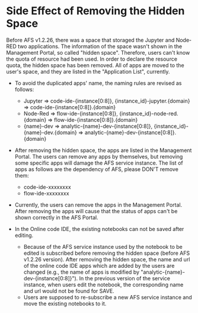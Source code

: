 # Side Effect of Removing the Hidden Space

Before AFS v1.2.26, there was a space that storaged the Jupyter and Node-RED two applications. The information of the space wasn't shown in the Management Portal, so called "hidden space". Therefore, users can't know the quota of resource had been used. In order to declare the resource quota, the hidden space has been removed. All of apps are moved to the user's space, and they are listed in the "Application List", currently.

* To avoid the duplicated apps' name, the naming rules are revised as follows:
    - Jupyter => code-ide-{instance[0:8]}, {instance_id}-jupyter.{domain} => code-ide-{instance[0:8]}.{domain}
    - Node-Red => flow-ide-{instance[0:8]}, {instance_id}-node-red.{domain} => flow-ide-{instance[0:8]}.{domain}
    - {name}-dev => analytic-{name}-dev-{instance[0:8]}, {instance_id}-{name}-dev.{domain} => analytic-{name}-dev-{instance[0:8]}.{domain}

* After removing the hidden space, the apps are listed in the Management Portal. The users can remove any apps by themselves, but removing some specific apps will damage the AFS service instance. The list of apps as follows are the dependency of AFS, please DON'T remove them:
	- code-ide-xxxxxxxx
	- flow-ide-xxxxxxxx   

* Currently, the users can remove the apps in the Management Portal. After removing the apps will cause that the status of apps can't be shown correctly in the AFS Portal.    

* In the Online code IDE, the existing notebooks can not be saved after editing.   
	- Because of the AFS service instance used by the notebook to be edited is subscribed before removing the hidden space (before AFS v1.2.26 version). After removing the hidden space, the name and url of the online code IDE apps which are added by the users are changed (e.g., the name of apps is modified by "analytic-{name}-dev-{instance[0:8]}"). In the previous version of the service instance, when users edit the notebook, the corresponding name and url would not be found for SAVE.
	- Users are supposed to re-subscribe a new AFS service instance and move the existing notebooks to it.


